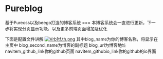 # Pureblog
基于Purecss以及beego打造的博客系统
=== 本博客系统会一直进行更新，下一步将实现分页显示功能，以及更多前端页面增加及优化

下面是配置文件讲解
[![Vrb1tf.th.png](https://s2.ax1x.com/2019/06/09/Vrb1tf.th.png)](https://imgchr.com/i/Vrb1tf)
其中blog_name为你的博客名称，将显示在主页中
blog_second_name为博客的副标题
blog_url为博客地址
navitem_github_link你的github页面
navitem_githubio_link你的github的io界面

